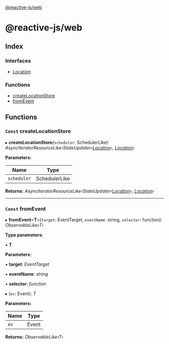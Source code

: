 [@reactive-js/web](README.md)

# @reactive-js/web

## Index

### Interfaces

* [Location](interfaces/location.md)

### Functions

* [createLocationStore](README.md#const-createlocationstore)
* [fromEvent](README.md#const-fromevent)

## Functions

### `Const` createLocationStore

▸ **createLocationStore**(`scheduler`: SchedulerLike): *AsyncIteratorResourceLike‹StateUpdater‹[Location](interfaces/location.md)›, [Location](interfaces/location.md)›*

**Parameters:**

Name | Type |
------ | ------ |
`scheduler` | SchedulerLike |

**Returns:** *AsyncIteratorResourceLike‹StateUpdater‹[Location](interfaces/location.md)›, [Location](interfaces/location.md)›*

___

### `Const` fromEvent

▸ **fromEvent**<**T**>(`target`: EventTarget, `eventName`: string, `selector`: function): *ObservableLike‹T›*

**Type parameters:**

▪ **T**

**Parameters:**

▪ **target**: *EventTarget*

▪ **eventName**: *string*

▪ **selector**: *function*

▸ (`ev`: Event): *T*

**Parameters:**

Name | Type |
------ | ------ |
`ev` | Event |

**Returns:** *ObservableLike‹T›*
